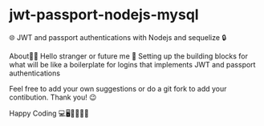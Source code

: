 # jwt-passport-nodejs-mysql
🌐 JWT and passport authentications with Nodejs and sequelize 🔒

About🧑‍💻
Hello stranger or future me 🙂
Setting up the building blocks for what will be like a boilerplate
for logins that implements JWT and passport authentications

Feel free to add your own suggestions or do a git fork to add your contibution. Thank you! 😉

Happy Coding 💻🖥️🐱‍💻👍🏾
